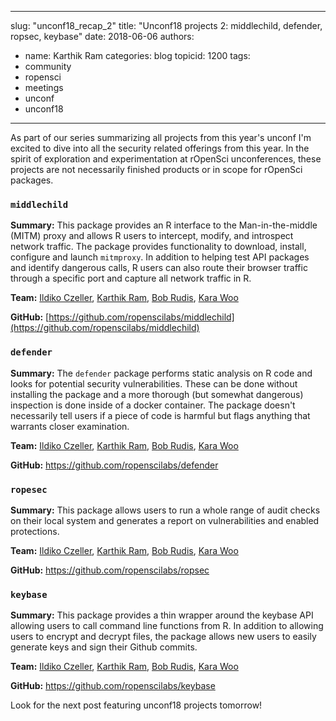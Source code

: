
---
slug: "unconf18_recap_2"
title: "Unconf18 projects 2: middlechild, defender, ropsec, keybase"
date: 2018-06-06
authors:
  - name: Karthik Ram
categories: blog
topicid: 1200
tags:
- community
- ropensci
- meetings
- unconf
- unconf18
---

As part of our series summarizing all projects from this year's unconf I'm excited to dive into all the security related offerings from this year. In the spirit of exploration and experimentation at rOpenSci unconferences, these projects are not necessarily finished products or in scope for rOpenSci packages.

### `middlechild`

**Summary:** This package provides an R interface to the Man-in-the-middle (MITM) proxy and allows R users to intercept, modify, and introspect network traffic. The package provides functionality to download, install, configure and launch `mitmproxy`. In addition to helping test API packages and identify dangerous calls, R users can also route their browser traffic through a specific port and capture all network traffic in R. 

**Team:** [Ildiko Czeller](https://github.com/czeildi), [Karthik Ram](https://github.com/karthik), [Bob Rudis](https://github.com/hrbrmstr), [Kara Woo](https://github.com/karawoo)   

**GitHub:** [https://github.com/ropenscilabs/middlechild](https://github.com/ropenscilabs/middlechild)

### `defender`

**Summary:** The `defender` package performs static analysis on R code and looks for potential security vulnerabilities. These can be done without installing the package and a more thorough (but somewhat dangerous) inspection is done inside of a docker container. The package doesn't necessarily tell users if a piece of code is harmful but flags anything that warrants closer examination.

**Team:** [Ildiko Czeller](https://github.com/czeildi), [Karthik Ram](https://github.com/karthik), [Bob Rudis](https://github.com/hrbrmstr), [Kara Woo](https://github.com/karawoo) 


**GitHub:** https://github.com/ropenscilabs/defender 

### `ropesec` 

**Summary:** This package allows users to run a whole range of audit checks on their local system and generates a report on vulnerabilities and enabled protections. 

**Team:** [Ildiko Czeller](https://github.com/czeildi), [Karthik Ram](https://github.com/karthik), [Bob Rudis](https://github.com/hrbrmstr), [Kara Woo](https://github.com/karawoo) 

**GitHub:** https://github.com/ropenscilabs/ropsec


### `keybase`

**Summary:** This package provides a thin wrapper around the keybase API allowing users to call command line functions from R. In addition to allowing users to encrypt and decrypt files, the package allows new users to easily generate keys and sign their Github commits. 

**Team:** [Ildiko Czeller](https://github.com/czeildi), [Karthik Ram](https://github.com/karthik), [Bob Rudis](https://github.com/hrbrmstr), [Kara Woo](https://github.com/karawoo) 

**GitHub:**  https://github.com/ropenscilabs/keybase

Look for the next post featuring unconf18 projects tomorrow!
